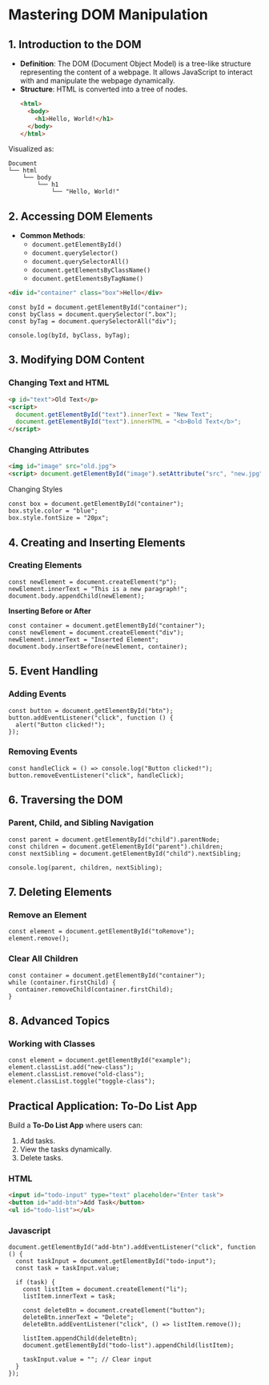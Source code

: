 # Mastering DOM Manipulation

## 1. Introduction to the DOM
- **Definition**: The DOM (Document Object Model) is a tree-like structure representing the content of a webpage. It allows JavaScript to interact with and manipulate the webpage dynamically.
- **Structure**: HTML is converted into a tree of nodes.
  ```html
  <html>
    <body>
      <h1>Hello, World!</h1>
    </body>
  </html>

Visualized as:

    Document
    └── html
        └── body
            └── h1
                └── "Hello, World!"

## 2. Accessing DOM Elements

-   **Common Methods**:
    -   `document.getElementById()`
    -   `document.querySelector()`
    -   `document.querySelectorAll()`
    -   `document.getElementsByClassName()`
    -   `document.getElementsByTagName()`

```html
<div id="container" class="box">Hello</div>
```

    const byId = document.getElementById("container");
    const byClass = document.querySelector(".box");
    const byTag = document.querySelectorAll("div");
    
    console.log(byId, byClass, byTag);

## 3. Modifying DOM Content

### Changing Text and HTML
```html
<p id="text">Old Text</p>
<script>
  document.getElementById("text").innerText = "New Text";
  document.getElementById("text").innerHTML = "<b>Bold Text</b>";
</script>
```

### Changing Attributes


```html
<img id="image" src="old.jpg">
<script> document.getElementById("image").setAttribute("src", "new.jpg"); </script>`
```

Changing Styles

    const box = document.getElementById("container");
    box.style.color = "blue";
    box.style.fontSize = "20px";

## 4. Creating and Inserting Elements

### Creating Elements

    const newElement = document.createElement("p");
    newElement.innerText = "This is a new paragraph!";
    document.body.appendChild(newElement);

**Inserting Before or After**

    const container = document.getElementById("container");
    const newElement = document.createElement("div");
    newElement.innerText = "Inserted Element";
    document.body.insertBefore(newElement, container);


## 5. Event Handling

### Adding Events

    const button = document.getElementById("btn");
    button.addEventListener("click", function () {
      alert("Button clicked!");
    });

### Removing Events

    const handleClick = () => console.log("Button clicked!");
    button.removeEventListener("click", handleClick);


## 6. Traversing the DOM

### Parent, Child, and Sibling Navigation

    const parent = document.getElementById("child").parentNode;
    const children = document.getElementById("parent").children;
    const nextSibling = document.getElementById("child").nextSibling;
    
    console.log(parent, children, nextSibling);

## 7. Deleting Elements

### Remove an Element

    const element = document.getElementById("toRemove");
    element.remove();

### Clear All Children

    const container = document.getElementById("container");
    while (container.firstChild) {
      container.removeChild(container.firstChild);
    }


## 8. Advanced Topics

### Working with Classes

    const element = document.getElementById("example");
    element.classList.add("new-class");
    element.classList.remove("old-class");
    element.classList.toggle("toggle-class");


## Practical Application: To-Do List App


Build a **To-Do List App** where users can:

1.  Add tasks.
2.  View the tasks dynamically.
3.  Delete tasks.

### HTML
```html
<input id="todo-input" type="text" placeholder="Enter task">
<button id="add-btn">Add Task</button>
<ul id="todo-list"></ul>
```

### Javascript

    document.getElementById("add-btn").addEventListener("click", function () {
      const taskInput = document.getElementById("todo-input");
      const task = taskInput.value;
    
      if (task) {
        const listItem = document.createElement("li");
        listItem.innerText = task;
    
        const deleteBtn = document.createElement("button");
        deleteBtn.innerText = "Delete";
        deleteBtn.addEventListener("click", () => listItem.remove());
    
        listItem.appendChild(deleteBtn);
        document.getElementById("todo-list").appendChild(listItem);
    
        taskInput.value = ""; // Clear input
      }
    });


